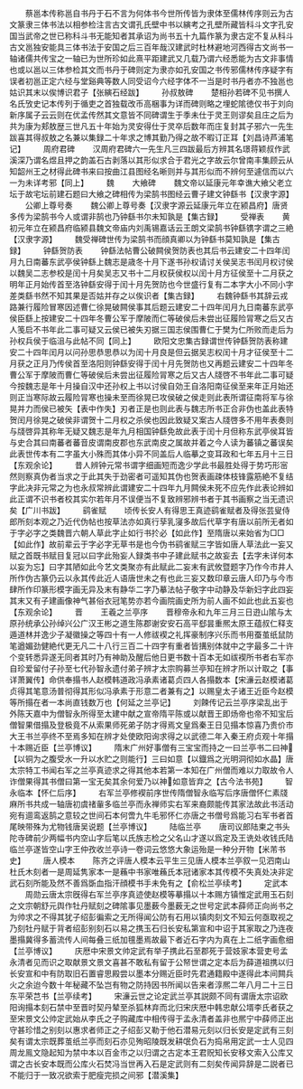 <!-- { "loadSidebar": true } -->
　　蔡邕本传称邕自书丹于石不言为何体书今世所传皆为隶体至儒林传序则云为古文篆隶三体书法以相参检注言古文谓孔氏壁中书以縯考之孔壁所藏皆科斗文字孔安国当武帝之世已称科斗书无能知者其承诏为尚书五十九篇作篆为隶古定不复从科斗古文邕独安能具三体书法于安国之后三百年哉汉建武时杜林避地河西得古文尚书一轴诸儒共传宝之一轴已为世所珍如此熹平距建武又几载乃谓六经悉能为古文非事情也或以邕以三体参检其文而书丹于碑则定为隶亦如孔安国之书传邪儒林传序疑字有误者初邕正定六经与堂谿典等数人同受诏今六经字体不一当是时书丹者亦不独邕也姑识其末以俟博识君子【张縯石经跋】
　　孙叔敖碑
　　楚相孙若碑不见书撰人名氏攷史记本传列于循吏之首独载改币高梱事为详而碑则略之埋蛇隂徳仅书于刘向新序属子云云则在优孟传然其文意皆不同碑谓生于季未仕于灵王则谬矣且庄之后为共为康为郏敖歴三世凡五十年始为灵安得仕于灵卒后数年而庄复封其子邪六一先生跋喜其得叔敖之名兼以集録二十年求之博其勤乃得之故不暇订正耳【刘昌诗芦浦笔记】
　　周府君碑
　　汉周府君碑六一先生凡三四跋最后方辨其名璟蒋颖叔作武溪深乃谓名煜且押之韵盖石古剥落以其形似求合于君光之字故云尔曾南丰集顾云从知韶州王之材得此碑书来曰按曲江县图经名晰则并与其形似而不辨何至遽信而以六一为未详考邪【同上】
　　魏
　　大飨碑
　　魏文帝以延康元年幸谯大飨父老立坛于故宅坛前建石题曰大飨之碑相传为梁鹄书图经云曹子建文钟繇书【汉隶字源】
　　公卿上尊号奏
　　魏公卿上尊号奏【汉隶字源云延康元年立在颍昌府】唐贤多传为梁鹄书今人或谓非鹄也乃钟繇书尔未知孰是【集古録】
　　受禅表
　　黄初元年立在颍昌府临颍县魏文帝庙内刘禹锡嘉话云王朗文梁鹄书钟繇镌字谓之三絶【汉隶字源】
　　魏受禅碑世传为梁鹄书而顔真卿以为钟繇书莫知孰是【集古録】
　　钟繇贺防表
　　钟繇法帖曹公破闗侯贺防表也其后书云建安二十四年闰月九日南蕃东武亭侯钟繇上魏志是歳冬十月下遂书孙权请讨关侯吴志书闰月权讨侯以魏吴二志参校是闰十月矣吴志又书十二月权获侯权以闰十月方征侯至十二月获之明年正月始传首至洛钟繇安得于闰十月先贺防也今世盛行复有二本字大小不同小字差类繇书然不知其果是否姑并存之以俟识者【集古録】
　　右魏钟繇书其辞云戎路兼行履险冒寒因述曹仁徐晃破闗侯事其后题云建安二十四年闰月九日南蕃东武亭侯臣繇上按建安二十四年冬曹公军于摩陂而仁等破侯后未尝出征履险冐寒之后又古人笺启不书年此二事可疑又云侯已被失刃据三国志侯围曹仁于樊为仁所败而走后为孙权兵侯于临沮与此帖不同【同上】
　　欧阳文忠集古録谓世传钟繇贺防表称建安二十四年闰月以问孙思恭思恭以为闰十月良是但云据吴志权闰十月才征侯至十二月获之正月乃传侯首至洛阳则钟繇安得于闰十月先贺防也又再题云建安二十四年冬曹公军于摩陂而曹仁等破侯后未尝出征履险冐寒之后又古人牋啓不书年此二事可疑今按魏志是年十月操自汉中还孙权上书以讨侯自効王自洛阳南征侯至来年正月始还则正当寒际故云履险冐寒也操未至而徐晃已攻侯破之侯走则此表所谓征南将军与徐晃并力而侯已被矢【表中作失】刃者正是也则此表与魏志所书正合非伪也盖此表特贺闰月徐晃之破侯非谓贺十二月权之杀侯也因此致疑又案古人牋啓多不用年表奏则与牋啓异其称年无疑又魏志是年九月相国钟繇免故此表于闰十月但称东武亭侯耳皆与史合其曰南蕃者蕃音皮谓南皮郡也东武南皮之属故并着之今人读为蕃镇之蕃误矣此表世传本有二字虽大小殊而其体小异不同盖后人临摹之变耳政和七年五月十三日【东观余论】
　　昔人辨钟元常书谓字细画短而逸少学此书最胜处得于势巧形宻然则察真伪者当求之于此其失于劲密者可遥知其伪也贺表画疎体枝锋露筋絶不复结字此决非元常之为也永叔常辨此谓建安二十四年九月闗侯未死不应先作此表论辨如此正谓不识书者校其实尔若年月不误便当不复致辨邪辨书者于其书画察之当无遗识矣【广川书跋】
　　鹞雀赋
　　顷传长安人有得思王真迹鹞雀赋者及得张芸叟侍郎所刻本观之乃近代伪帖也按草法亦如真行孶乳寖多故后代草字有唐以前所无者如于字必字之类魏晋六朝人草此字止如行书扵必【如此作】至隋唐以来始省为□□【如此作】故前辈云于字必字无草书是也今伪书鹞雀赋三字皆如唐人草法此一妄又赋之首既书赋目复冠以曰字此殆妄人録类书中子建此赋书之故妄去【去字未详何本以妄为忘】曰字其陋如此今艺文类聚亦有此赋此二妄末有武攸暨题字乃作今市井人所作伪古篆仍云以永其传此近人语唐世未之有也此三妄又数印章云唐人印乃与今市肆所作印篆形模字画无异及末有静华二字乃摹法帖子敬字中动静及华新妇字此四妄其末又有子建画像神气甚俗衣冠笔势亦若今画院画史所为前人画不如此也此五妄也【东观余论】
　　晋
　　王羲之兰亭序
　　晋穆帝永和九年三月三日逰山隂与太原孙统承公孙绰兴公广汉王彬之道生陈郡谢安安石高平郄昙重熈太原王蕴叔仁释支遁道林并逸少子凝徽操之等四十有一人修祓褉之礼挥豪制序兴乐而书用蚕茧纸鼠防笔遒媚劲健絶代更无凡二十八行三百二十四字有重者皆搆别体就中之字最多二十许个变转悉异遂无同者其时乃有神助及醒后他日更书数十百本无如祓褉所书者右军亦自珍爱留付子孙至七代孙智永遗付弟子辨才太宗购募兰亭知在辨才所以计取之【事详萧翼传】命供奉搨书人赵模韩道政冯承素诸葛贞四人各搨数本【宋濓云赵模诸葛贞得其笔意汤普彻得其形似冯承素于形意二者兼有之】以赐皇太子诸王近臣今赵模等所搨在者一本尚直钱数万也【何延之兰亭记】
　　刘餗传记云兰亭序梁乱出于外陈天嘉中为僧智永所得至太建中献之宣帝隋平陈或以献晋王即炀帝也帝不知宝后僧智果借搨及登极竟不从索果师死弟子防才得焉文皇爲秦王日见搨本惊喜乃贵价市大王书兰亭终不至焉多知在辨才处使欧阳询求得之以武德二年入秦王府贞观十年搨十本赐近臣【兰亭博议】
　　隋末广州好事僧有三宝宝而持之一曰兰亭书二曰神【以铜为之腹受水一升以水贮之则能行】三曰如意【以鐡爲之光明洞彻如水晶】唐太宗特工书闻右军之兰亭真迹求之得其他本若第一本知在广州僧而难以力取故令人诈僧果得其书僧曰第一宝无矣其余何爱乃以神如意皆弃之【古今法书苑】
　　智永临本【怀仁后序】
　　右军兰亭修褉前序世传隋僧智永临写后序唐僧怀仁素牋麻所书共成一轴唐初虞禇軰多临兰亭而永禅师实右军来裔颇能传其家法故此书活动宛有逥鸾返鹄之意较之世间石本何啻九牛毛邪怀仁亦唐之书僧号爲能习右军书者首尾映带殊为尤物钱唐吴说题【兰亭博议】
　　陆临兰亭
　　唐司议郎陆柬之书头陀寺碑前少两幅书内空山字后笔以氏族志检之父名山才遂以爲定及王诜处收钱氏陆临兰亭遂皆空山字王仲孜收兰亭诗一卷词云悠悠大象运殆是一种分开物【米芾书史】
　　唐人模本
　　陈齐之评唐人模本云平生三见唐人模本兰亭叙一见泗南山杜氏木刻者一是周延隽家本一是蘓中书家唯蘓氏本冠诸家本其传模不失真处决非定武石刻所能及然不善爲斲血指汗顔模书手未免有之【俞松兰亭续考】
　　定武本
　　周勋云唐太宗旣得右军兰亭序真迹使赵模等摹搨以十本赐方镇惟定武用玉石刻之文宗朝舒元舆作牡丹赋刻之碑隂事见墨薮今墨薮无之世号定武本薛师正向尚书之为帅求之不得其犹子绍彭徧索之无所得闻公防有石用以镇肉刻文不知云何亟取视之乃刻牡丹赋于背者绍彭别刻石以易之携玉石归长安私第宣和中诏于其家取之乃连夜墨搨冀得多蓄流传人间每叠三纸加氊墨焉故最下者近石字内为真在上二纸字画愈细【兰亭博议】
　　庆厯中宋景文帅定武有举子携此石至郡死于营妓家本营吏号孟永清者见而识之取献景文景文喜甚不敢私有留于公帑世谓之定本后为薛道祖携以归长安宣和中有防取旧石置睿思殿尝以墨本分赐近臣时先君通籍殿中遂得此本间闗兵火之余迨今数十年秘藏不坠岂有物之防持因书所闻以告来者淳熈二年八月二十三日东平荣芑书【兰亭续考】
　　宋濓云世之论定武兰亭其説颇不同有谓唐太宗诏欧阳询搨本刻石禁中至晋时契丹辇至杀狐林弃而北归宋庆厯中韩忠献公壻李氏者获之至宋景文公帅定武始从李氏之子购藏库中相传得于孟永清者盖非也熈宁中薛师正出守甚珍惜之别刻以惠求者师正之子绍彭又勒于他石潜易元刻以归长安是定武有三刻矣有谓太宗既葬茧纸兰亭而刻石亦见殉昭陵既发耕氓负石为捣帛用定武一士人见四周龙鳯文隐起知为禁中本以百金市之以归谓之古定本王君贶知长安移文索入公库又谓之古长安本既而公库火石焚冯当世再入石是定武则有二刻矣传闻异辞是二説者已不能归于一致况欲索于肥瘦完损之间邪【潜溪集】
